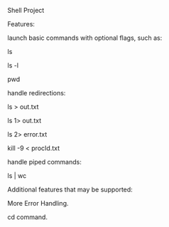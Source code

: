 Shell Project

Features:

launch basic commands with optional flags, such as:

  ls
  
  ls -l
  
  pwd

handle redirections:

  ls > out.txt
  
  ls 1> out.txt
  
  ls 2> error.txt
  
  kill -9 < procId.txt
  
handle piped commands:

  ls | wc
  

Additional features that may be supported:

  More Error Handling.
  
  cd command.
  
  

